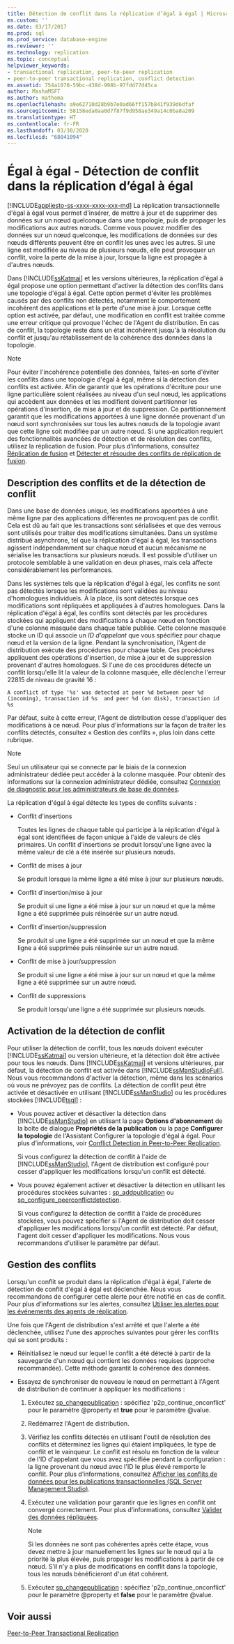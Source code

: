 ```yaml
---
title: Détection de conflit dans la réplication d’égal à égal | Microsoft Docs
ms.custom: ''
ms.date: 03/17/2017
ms.prod: sql
ms.prod_service: database-engine
ms.reviewer: ''
ms.technology: replication
ms.topic: conceptual
helpviewer_keywords:
- transactional replication, peer-to-peer replication
- peer-to-peer transactional replication, conflict detection
ms.assetid: 754a1070-59bc-438d-998b-97fdd77d45ca
author: MashaMSFT
ms.author: mathoma
ms.openlocfilehash: a9e62710d28b9b7e0ad66ff157b841f939d6dfaf
ms.sourcegitcommit: 58158eda0aa0d7f87f9d958ae349a14c0ba8a209
ms.translationtype: HT
ms.contentlocale: fr-FR
ms.lasthandoff: 03/30/2020
ms.locfileid: "68041094"
---
```

# <a name="peer-to-peer---conflict-detection-in-peer-to-peer-replication"></a>Égal à égal - Détection de conflit dans la réplication d’égal à égal
[!INCLUDE[appliesto-ss-xxxx-xxxx-xxx-md](../../../includes/appliesto-ss-xxxx-xxxx-xxx-md.md)]
  La réplication transactionnelle d'égal à égal vous permet d'insérer, de mettre à jour et de supprimer des données sur un nœud quelconque dans une topologie, puis de propager les modifications aux autres nœuds. Comme vous pouvez modifier des données sur un nœud quelconque, les modifications de données sur des nœuds différents peuvent être en conflit les unes avec les autres. Si une ligne est modifiée au niveau de plusieurs nœuds, elle peut provoquer un conflit, voire la perte de la mise à jour, lorsque la ligne est propagée à d'autres nœuds.  
  
 Dans [!INCLUDE[ssKatmai](../../../includes/sskatmai-md.md)] et les versions ultérieures, la réplication d'égal à égal propose une option permettant d'activer la détection des conflits dans une topologie d'égal à égal. Cette option permet d'éviter les problèmes causés par des conflits non détectés, notamment le comportement incohérent des applications et la perte d'une mise à jour. Lorsque cette option est activée, par défaut, une modification en conflit est traitée comme une erreur critique qui provoque l'échec de l'Agent de distribution. En cas de conflit, la topologie reste dans un état incohérent jusqu'à la résolution du conflit et jusqu'au rétablissement de la cohérence des données dans la topologie.  
  
> [!NOTE]  
>  Pour éviter l'incohérence potentielle des données, faites-en sorte d'éviter les conflits dans une topologie d'égal à égal, même si la détection des conflits est activée. Afin de garantir que les opérations d'écriture pour une ligne particulière soient réalisées au niveau d'un seul nœud, les applications qui accèdent aux données et les modifient doivent partitionner les opérations d'insertion, de mise à jour et de suppression. Ce partitionnement garantit que les modifications apportées à une ligne donnée provenant d'un nœud sont synchronisées sur tous les autres nœuds de la topologie avant que cette ligne soit modifiée par un autre nœud. Si une application requiert des fonctionnalités avancées de détection et de résolution des conflits, utilisez la réplication de fusion. Pour plus d’informations, consultez [Réplication de fusion](../../../relational-databases/replication/merge/merge-replication.md) et [Détecter et résoudre des conflits de réplication de fusion](../../../relational-databases/replication/merge/advanced-merge-replication-conflict-detection-and-resolution.md).  
  
## <a name="understanding-conflicts-and-conflict-detection"></a>Description des conflits et de la détection de conflit  
 Dans une base de données unique, les modifications apportées à une même ligne par des applications différentes ne provoquent pas de conflit. Cela est dû au fait que les transactions sont sérialisées et que des verrous sont utilisés pour traiter des modifications simultanées. Dans un système distribué asynchrone, tel que la réplication d'égal à égal, les transactions agissent indépendamment sur chaque nœud et aucun mécanisme ne sérialise les transactions sur plusieurs nœuds. Il est possible d'utiliser un protocole semblable à une validation en deux phases, mais cela affecte considérablement les performances.  
  
 Dans les systèmes tels que la réplication d'égal à égal, les conflits ne sont pas détectés lorsque les modifications sont validées au niveau d'homologues individuels. À la place, ils sont détectés lorsque ces modifications sont répliquées et appliquées à d'autres homologues. Dans la réplication d'égal à égal, les conflits sont détectés par les procédures stockées qui appliquent des modifications à chaque nœud en fonction d'une colonne masquée dans chaque table publiée. Cette colonne masquée stocke un ID qui associe un *ID d'appelant* que vous spécifiez pour chaque nœud et la version de la ligne. Pendant la synchronisation, l'Agent de distribution exécute des procédures pour chaque table. Ces procédures appliquent des opérations d'insertion, de mise à jour et de suppression provenant d'autres homologues. Si l'une de ces procédures détecte un conflit lorsqu'elle lit la valeur de la colonne masquée, elle déclenche l'erreur 22815 de niveau de gravité 16 :  
  
 `A conflict of type '%s' was detected at peer %d between peer %d (incoming), transaction id %s  and peer %d (on disk), transaction id %s`  
  
 Par défaut, suite à cette erreur, l'Agent de distribution cesse d'appliquer des modifications à ce nœud. Pour plus d'informations sur la façon de traiter les conflits détectés, consultez « Gestion des conflits », plus loin dans cette rubrique.  
  
> [!NOTE]  
>  Seul un utilisateur qui se connecte par le biais de la connexion administrateur dédiée peut accéder à la colonne masquée. Pour obtenir des informations sur la connexion administrateur dédiée, consultez [Connexion de diagnostic pour les administrateurs de base de données](../../../database-engine/configure-windows/diagnostic-connection-for-database-administrators.md).  
  
 La réplication d'égal à égal détecte les types de conflits suivants :  
  
-   Conflit d'insertions  
  
     Toutes les lignes de chaque table qui participe à la réplication d'égal à égal sont identifiées de façon unique à l'aide de valeurs de clés primaires. Un conflit d'insertions se produit lorsqu'une ligne avec la même valeur de clé a été insérée sur plusieurs nœuds.  
  
-   Conflit de mises à jour  
  
     Se produit lorsque la même ligne a été mise à jour sur plusieurs nœuds.  
  
-   Conflit d'insertion/mise à jour  
  
     Se produit si une ligne a été mise à jour sur un nœud et que la même ligne a été supprimée puis réinsérée sur un autre nœud.  
  
-   Conflit d'insertion/suppression  
  
     Se produit si une ligne a été supprimée sur un nœud et que la même ligne a été supprimée puis réinsérée sur un autre nœud.  
  
-   Conflit de mise à jour/suppression  
  
     Se produit si une ligne a été mise à jour sur un nœud et que la même ligne a été supprimée sur un autre nœud.  
  
-   Conflit de suppressions  
  
     Se produit lorsqu'une ligne a été supprimée sur plusieurs nœuds.  
  
## <a name="enabling-conflict-detection"></a>Activation de la détection de conflit  
 Pour utiliser la détection de conflit, tous les nœuds doivent exécuter [!INCLUDE[ssKatmai](../../../includes/sskatmai-md.md)] ou version ultérieure, et la détection doit être activée pour tous les nœuds. Dans [!INCLUDE[ssKatmai](../../../includes/sskatmai-md.md)] et versions ultérieures, par défaut, la détection de conflit est activée dans [!INCLUDE[ssManStudioFull](../../../includes/ssmanstudiofull-md.md)]. Nous vous recommandons d'activer la détection, même dans les scénarios où vous ne prévoyez pas de conflits. La détection de conflit peut être activée et désactivée en utilisant [!INCLUDE[ssManStudio](../../../includes/ssmanstudio-md.md)] ou les procédures stockées [!INCLUDE[tsql](../../../includes/tsql-md.md)] :  
  
-   Vous pouvez activer et désactiver la détection dans [!INCLUDE[ssManStudio](../../../includes/ssmanstudio-md.md)] en utilisant la page **Options d'abonnement** de la boîte de dialogue **Propriétés de la publication** ou la page **Configurer la topologie** de l'Assistant Configurer la topologie d'égal à égal. Pour plus d’informations, voir [Conflict Detection in Peer-to-Peer Replication](../../../relational-databases/replication/transactional/peer-to-peer-conflict-detection-in-peer-to-peer-replication.md).  
  
     Si vous configurez la détection de conflit à l'aide de [!INCLUDE[ssManStudio](../../../includes/ssmanstudio-md.md)], l'Agent de distribution est configuré pour cesser d'appliquer les modifications lorsqu'un conflit est détecté.  
  
-   Vous pouvez également activer et désactiver la détection en utilisant les procédures stockées suivantes : [sp_addpublication](../../../relational-databases/system-stored-procedures/sp-addpublication-transact-sql.md) ou [sp_configure_peerconflictdetection](../../../relational-databases/system-stored-procedures/sp-configure-peerconflictdetection-transact-sql.md).  
  
     Si vous configurez la détection de conflit à l'aide de procédures stockées, vous pouvez spécifier si l'Agent de distribution doit cesser d'appliquer les modifications lorsqu'un conflit est détecté. Par défaut, l'agent doit cesser d'appliquer les modifications. Nous vous recommandons d'utiliser le paramètre par défaut.  
  
## <a name="handling-conflicts"></a>Gestion des conflits  
 Lorsqu'un conflit se produit dans la réplication d'égal à égal, l'alerte de détection de conflit d'égal à égal est déclenchée. Nous vous recommandons de configurer cette alerte pour être notifié en cas de conflit. Pour plus d’informations sur les alertes, consultez [Utiliser les alertes pour les événements des agents de réplication](../../../relational-databases/replication/agents/use-alerts-for-replication-agent-events.md).  
  
 Une fois que l'Agent de distribution s'est arrêté et que l'alerte a été déclenchée, utilisez l'une des approches suivantes pour gérer les conflits qui se sont produits :  
  
-   Réinitialisez le nœud sur lequel le conflit a été détecté à partir de la sauvegarde d'un nœud qui contient les données requises (approche recommandée). Cette méthode garantit la cohérence des données.  
  
-   Essayez de synchroniser de nouveau le nœud en permettant à l'Agent de distribution de continuer à appliquer les modifications :  
  
    1.  Exécutez [sp_changepublication](../../../relational-databases/system-stored-procedures/sp-changepublication-transact-sql.md) : spécifiez 'p2p_continue_onconflict' pour le paramètre @property et **true** pour le paramètre @value.  
  
    2.  Redémarrez l'Agent de distribution.  
  
    3.  Vérifiez les conflits détectés en utilisant l'outil de résolution des conflits et déterminez les lignes qui étaient impliquées, le type de conflit et le vainqueur. Le conflit est résolu en fonction de la valeur de l'ID d'appelant que vous avez spécifiée pendant la configuration : la ligne provenant du nœud avec l'ID le plus élevé remporte le conflit. Pour plus d’informations, consultez [Afficher les conflits de données pour les publications transactionnelles &#40;SQL Server Management Studio&#41;](../../../relational-databases/replication/view-data-conflicts-for-transactional-publications-sql-server-management-studio.md).  
  
    4.  Exécutez une validation pour garantir que les lignes en conflit ont convergé correctement. Pour plus d’informations, consultez [Valider des données répliquées](../../../relational-databases/replication/validate-data-at-the-subscriber.md).  
  
        > [!NOTE]  
        >  Si les données ne sont pas cohérentes après cette étape, vous devez mettre à jour manuellement les lignes sur le nœud qui a la priorité la plus élevée, puis propager les modifications à partir de ce nœud. S'il n'y a plus de modifications en conflit dans la topologie, tous les nœuds bénéficieront d'un état cohérent.  
  
    5.  Exécutez [sp_changepublication](../../../relational-databases/system-stored-procedures/sp-changepublication-transact-sql.md) : spécifiez 'p2p_continue_onconflict' pour le paramètre @property et **false** pour le paramètre @value.  
  
## <a name="see-also"></a>Voir aussi  
 [Peer-to-Peer Transactional Replication](../../../relational-databases/replication/transactional/peer-to-peer-transactional-replication.md)  
  
  
